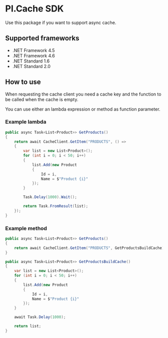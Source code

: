 ﻿# PI.Cache SDK

Use this package if you want to support async cache.

## Supported frameworks
- .NET Framework 4.5
- .NET Framework 4.6
- .NET Standard 1.6
- .NET Standard 2.0

## How to use
When requesting the cache client you need a cache key and the function to be called when the cache is empty.

You can use either an lambda expression or method as function parameter.

### Example lambda
```csharp
public async Task<List<Product>> GetProducts()
{
    return await CacheClient.GetItem("PRODUCTS", () =>
    {
        var list = new List<Product>();
        for (int i = 0; i < 50; i++)
        {
            list.Add(new Product
            {
                Id = i,
                Name = $"Product {i}"
            });
        }

        Task.Delay(1000).Wait();

        return Task.FromResult(list);
    });
}
```

### Example method
```csharp
public async Task<List<Product>> GetProducts()
{
    return await CacheClient.GetItem("PRODUCTS", GetProductsBuildCache);
}

public async Task<List<Product>> GetProductsBuildCache()
{
    var list = new List<Product>();
    for (int i = 0; i < 50; i++)
    {
        list.Add(new Product
        {
            Id = i,
            Name = $"Product {i}"
        });
    }

    await Task.Delay(1000);

    return list;
}
```